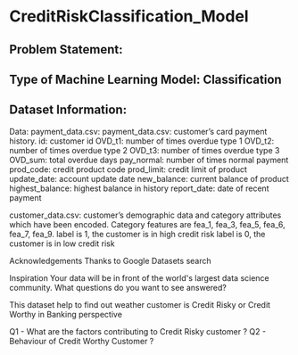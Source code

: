 # CreditRiskClassification_Model

## Problem Statement: 


## Type of Machine Learning Model: Classification 

## Dataset Information:

Data:
payment_data.csv:
payment_data.csv: customer’s card payment history.
id: customer id
OVD_t1: number of times overdue type 1
OVD_t2: number of times overdue type 2
OVD_t3: number of times overdue type 3
OVD_sum: total overdue days
pay_normal: number of times normal payment
prod_code: credit product code
prod_limit: credit limit of product
update_date: account update date
new_balance: current balance of product
highest_balance: highest balance in history
report_date: date of recent payment

customer_data.csv:
customer’s demographic data and category attributes which have been encoded.
Category features are fea_1, fea_3, fea_5, fea_6, fea_7, fea_9.
label is 1, the customer is in high credit risk
label is 0, the customer is in low credit risk

Acknowledgements
Thanks to Google Datasets search

Inspiration
Your data will be in front of the world's largest data science community. What questions do you want to see answered?

This dataset help to find out weather customer is Credit Risky or Credit Worthy in Banking perspective

Q1 - What are the factors contributing to Credit Risky customer ?
Q2 - Behaviour of Credit Worthy Customer ?